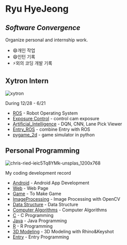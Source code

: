 # Ryu HyeJeong
## _Software Convergence_
Organize personal and internship work.

- 😄개인 작업
- 😄인턴 기록
- ⚡외의 코딩 개발 기록

## Xytron Intern
![xytron](https://user-images.githubusercontent.com/59854960/113247737-8cfe0580-92f6-11eb-9aea-915ef09436c5.jpg)

During 12/28 - 6/21

- [ROS](https://github.com/hyejeong99/ROS) - Robot Operating System
- [Exposure Control](https://github.com/hyejeong99/cotrol_exposure) - control cam exposure
- [Artificial_Intelligence](https://github.com/hyejeong99/Artificial_Intelligence) - DQN, CNN, Lane Pick Viewer
- [Entry_ROS](https://github.com/hyejeong99/Entry_ROS) - combine Entry with ROS
- [pygame_2d](https://github.com/hyejeong99/pygame_2d) - game simulator in python

## Personal Programming
![chris-ried-ieic5Tq8YMk-unsplas_1200x768](https://user-images.githubusercontent.com/59854960/113247722-87a0bb00-92f6-11eb-99de-2949ef3f6c83.jpg)

My coding development record

- [Android](https://github.com/hyejeong99/Android) - Android App Development
- [Web](https://github.com/hyejeong99/Web) - Web Page 
- [Game](https://github.com/hyejeong99/Game_1) - To Make Game
- [ImageProcessing](https://github.com/hyejeong99/ImageProcessing) - Image Processing with OpenCV
- [Data Structure](https://github.com/hyejeong99/Data_Structure) - Data Structure
- [Computer Algorithms](https://github.com/hyejeong99/ComputerAlgorithms) - Computer Algorithms
- [C](https://github.com/hyejeong99/C) - C Programming
- [Java](https://github.com/hyejeong99/Java) - Java Programming
- [R](https://github.com/hyejeong99/R) - R Programming
- [3D Modeling](https://github.com/hyejeong99/3D-Modeling) - 3D Modeling with Rhino&Keyshot
- [Entry](https://github.com/hyejeong99/Entry) - Entry Programming
